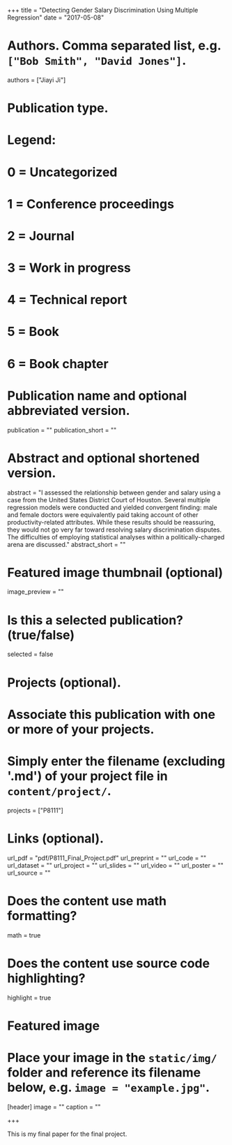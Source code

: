 +++
title = "Detecting Gender Salary Discrimination Using Multiple Regression"
date = "2017-05-08"

# Authors. Comma separated list, e.g. `["Bob Smith", "David Jones"]`.
authors = ["Jiayi Ji"]

# Publication type.
# Legend:
# 0 = Uncategorized
# 1 = Conference proceedings
# 2 = Journal
# 3 = Work in progress
# 4 = Technical report
# 5 = Book
# 6 = Book chapter

# Publication name and optional abbreviated version.
publication = ""
publication_short = ""

# Abstract and optional shortened version.
abstract = "I assessed the relationship between gender and salary using a case from the United States District Court of Houston. Several multiple regression models were conducted and yielded convergent finding: male and female doctors were equivalently paid taking account of other productivity-related attributes. While these results should be reassuring, they would not go very far toward resolving salary discrimination disputes. The difficulties of employing statistical analyses within a politically-charged arena are discussed."
abstract_short = ""

# Featured image thumbnail (optional)
image_preview = ""

# Is this a selected publication? (true/false)
selected = false

# Projects (optional).
#   Associate this publication with one or more of your projects.
#   Simply enter the filename (excluding '.md') of your project file in `content/project/`.
projects = ["P8111"]

# Links (optional).
url_pdf = "pdf/P8111_Final_Project.pdf"
url_preprint = ""
url_code = ""
url_dataset = ""
url_project = ""
url_slides = ""
url_video = ""
url_poster = ""
url_source = ""

# Does the content use math formatting?
math = true

# Does the content use source code highlighting?
highlight = true

# Featured image
# Place your image in the `static/img/` folder and reference its filename below, e.g. `image = "example.jpg"`.
[header]
image = ""
caption = ""

+++

This is my final paper for the final project.
